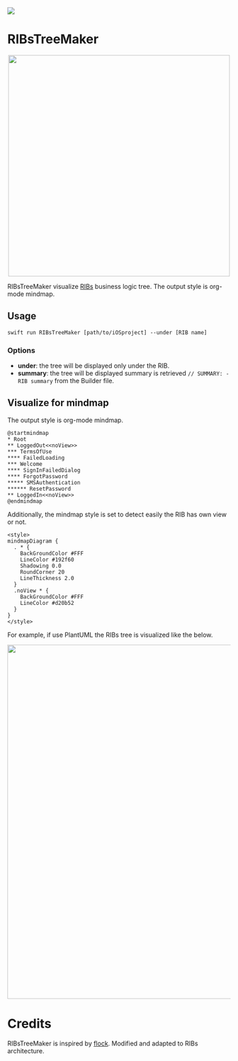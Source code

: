 <img src="https://img.shields.io/github/license/imairi/RIBsTreeMaker.svg">

# RIBsTreeMaker

<p align="center">
  <img src="https://raw.githubusercontent.com/imairi/RIBsTreeMaker/master/images/logo.png" width="500">
</p>

RIBsTreeMaker visualize [RIBs](https://github.com/uber/RIBs) business logic tree. The output style is org-mode mindmap.

## Usage
```
swift run RIBsTreeMaker [path/to/iOSproject] --under [RIB name]
```

### Options

* **under**: the tree will be displayed only under the RIB.
* **summary**: the tree will be displayed summary is retrieved `// SUMMARY: - RIB summary` from the Builder file.


## Visualize for mindmap
The output style is org-mode mindmap.

```uml
@startmindmap
* Root
** LoggedOut<<noView>>
*** TermsOfUse
**** FailedLoading
*** Welcome
**** SignInFailedDialog
**** ForgotPassword
***** SMSAuthentication
****** ResetPassword
** LoggedIn<<noView>>
@endmindmap
```

Additionally, the mindmap style is set to detect easily the RIB has own view or not.

```
<style>
mindmapDiagram {
  . * {
    BackGroundColor #FFF
    LineColor #192f60
    Shadowing 0.0
    RoundCorner 20
    LineThickness 2.0
  }
  .noView * {
    BackGroundColor #FFF
    LineColor #d20b52
  }
}
</style>
```

For example, if use PlantUML the RIBs tree is visualized like the below.


<p align="center">
  <img src="https://raw.githubusercontent.com/imairi/RIBsTreeMaker/master/images/example_tree.png" width="800">
</p>

# Credits
RIBsTreeMaker is inspired by [flock](https://github.com/naoty/flock/). Modified and adapted to RIBs architecture.
